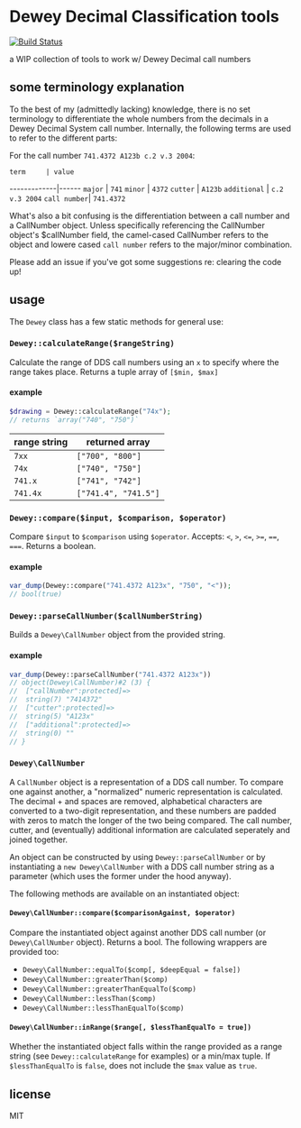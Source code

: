 # Dewey Decimal Classification tools #

[![Build Status](https://travis-ci.org/malantonio/dewey.svg?branch=travis-support)](https://travis-ci.org/malantonio/dewey)

a WIP collection of tools to work w/ Dewey Decimal call numbers

## some terminology explanation ##

To the best of my (admittedly lacking) knowledge, there is no set terminology to differentiate the whole numbers from the decimals in a Dewey Decimal System call number. Internally, the following terms are used to refer to the different parts:

For the call number `741.4372 A123b c.2 v.3 2004`:

    term     | value
-------------|------
`major`      | `741`
`minor`      | `4372`
`cutter`     | `A123b`
`additional` | `c.2 v.3 2004`
`call number`| `741.4372`

What's also a bit confusing is the differentiation between a call number and a CallNumber object. Unless specifically referencing the CallNumber object's $callNumber field, the camel-cased CallNumber refers to the object and lowere cased `call number` refers to the major/minor combination.

Please add an issue if you've got some suggestions re: clearing the code up!

## usage ##

The `Dewey` class has a few static methods for general use:

### `Dewey::calculateRange($rangeString)` ###

Calculate the range of DDS call numbers using an `x` to specify where the range takes place.
Returns a tuple array of `[$min, $max]`

#### example ####

```php
$drawing = Dewey::calculateRange("74x");
// returns `array("740", "750")`
```

range string | returned array
-------------|---------------
`7xx`        | `["700", "800"]`
`74x`        | `["740", "750"]`
`741.x`      | `["741", "742"]`
`741.4x`     | `["741.4", "741.5"]`

### `Dewey::compare($input, $comparison, $operator)` ###

Compare `$input` to `$comparison` using `$operator`. Accepts: `<`, `>`, `<=`, `>=`, `==`, `===`. Returns a boolean.

#### example ####

```php
var_dump(Dewey::compare("741.4372 A123x", "750", "<"));
// bool(true)
```

### `Dewey::parseCallNumber($callNumberString)` ###

Builds a `Dewey\CallNumber` object from the provided string.

#### example ####

```php
var_dump(Dewey::parseCallNumber("741.4372 A123x"))
// object(Dewey\CallNumber)#2 (3) {
//  ["callNumber":protected]=>
//  string(7) "7414372"
//  ["cutter":protected]=>
//  string(5) "A123x"
//  ["additional":protected]=>
//  string(0) ""
// }
```

### `Dewey\CallNumber` ###

A `CallNumber` object is a representation of a DDS call number. To compare one against another, a "normalized" numeric representation is calculated. The decimal + and spaces are removed, alphabetical characters are converted to a two-digit representation, and these numbers are padded with zeros to match the longer of the two being compared. The call number, cutter, and (eventually) additional information are calculated seperately and joined together.

An object can be constructed by using `Dewey::parseCallNumber` or by instantiating a `new Dewey\CallNumber` with a DDS call number string as a parameter (which uses the former under the hood anyway).

The following methods are available on an instantiated object:

#### `Dewey\CallNumber::compare($comparisonAgainst, $operator)` ####

Compare the instantiated object against another DDS call number (or `Dewey\CallNumber` object). Returns a bool. The following wrappers are provided too:

* `Dewey\CallNumber::equalTo($comp[, $deepEqual = false])`
* `Dewey\CallNumber::greaterThan($comp)`
* `Dewey\CallNumber::greaterThanEqualTo($comp)`
* `Dewey\CallNumber::lessThan($comp)`
* `Dewey\CallNumber::lessThanEqualTo($comp)`

#### `Dewey\CallNumber::inRange($range[, $lessThanEqualTo = true])` ####

Whether the instantiated object falls within the range provided as a range string (see `Dewey::calculateRange` for examples) or a min/max tuple. If `$lessThanEqualTo` is `false`, does not include the `$max` value as `true`.

## license ##

MIT
